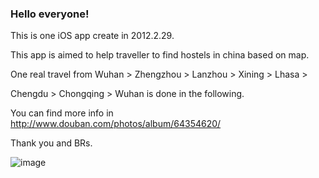### Hello everyone!

This is one iOS app create in 2012.2.29.

This app is aimed to help traveller to find hostels in china based on map.

One real travel from Wuhan > Zhengzhou > Lanzhou > Xining > Lhasa > 

Chengdu > Chongqing > Wuhan is done in the following.

You can find more info in http://www.douban.com/photos/album/64354620/

Thank you and BRs.

![image](https://s3.bmp.ovh/imgs/2021/09/af5170858f4992c9.png)
